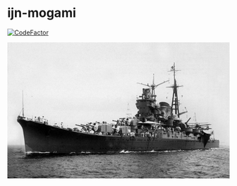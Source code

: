 # ijn-mogami

[![CodeFactor](https://www.codefactor.io/repository/github/cytopz/ijn-mogami/badge)](https://www.codefactor.io/repository/github/cytopz/ijn-mogami)

<p align="center"><img src="mogami.jpg"/></p>
